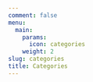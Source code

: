 ```yaml
---
comment: false
menu:
  main:
    params:
      icon: categories
    weight: 2
slug: categories
title: Categories
---
```


